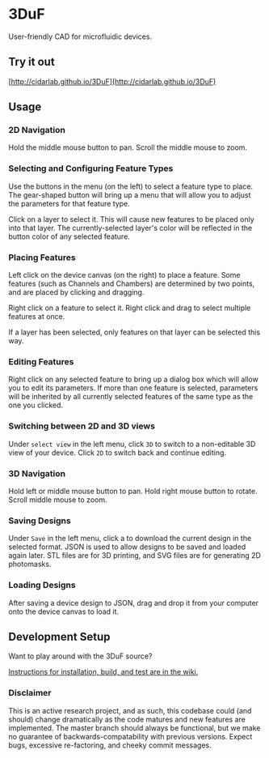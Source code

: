 # 3DuF
User-friendly CAD for microfluidic devices.

## Try it out

[http://cidarlab.github.io/3DuF](http://cidarlab.github.io/3DuF)

## Usage

### 2D Navigation

Hold the middle mouse button to pan. Scroll the middle mouse to zoom. 

### Selecting and Configuring Feature Types

Use the buttons in the menu (on the left) to select a feature type to place.
The gear-shaped button will bring up a menu that will allow you to adjust the parameters for that feature type.

Click on a layer to select it. This will cause new features to be placed only into that layer. The currently-selected layer's color will be reflected in the button color of any selected feature. 

### Placing Features

Left click on the device canvas (on the right) to place a feature. Some features (such as Channels and Chambers) are determined by two points, and are placed by clicking and dragging.

Right click on a feature to select it. Right click and drag to select multiple features at once.

If a layer has been selected, only features on that layer can be selected this way.

### Editing Features

Right click on any selected feature to bring up a dialog box which will allow you to edit its parameters. If more than one feature is selected, parameters will be inherited by all currently selected features of the same type as the one you clicked.

### Switching between 2D and 3D views

Under ```select view``` in the left menu, click ```3D``` to switch to a non-editable 3D view of your device. Click ```2D``` to switch back and continue editing.

### 3D Navigation

Hold left or middle mouse button to pan. Hold right mouse button to rotate. Scroll middle mouse to zoom.

### Saving Designs

Under ```Save``` in the left menu, click a to download the current design in the selected format. JSON is used to allow designs to be saved and loaded again later. STL files are for 3D printing, and SVG files are for generating 2D photomasks.

### Loading Designs

After saving a device design to JSON, drag and drop it from your computer onto the device canvas to load it.

## Development Setup

Want to play around with the 3DuF source? 

[Instructions for installation, build, and test are in the wiki.](https://github.com/CIDARLAB/3DuF/wiki/Building-and-Testing-3DuF)

### Disclaimer

This is an active research project, and as such, this codebase could (and should) change dramatically as the code matures and new features are implemented. The master branch should always be functional, but we make no guarantee of backwards-compatability with previous versions. Expect bugs, excessive re-factoring, and cheeky commit messages.


